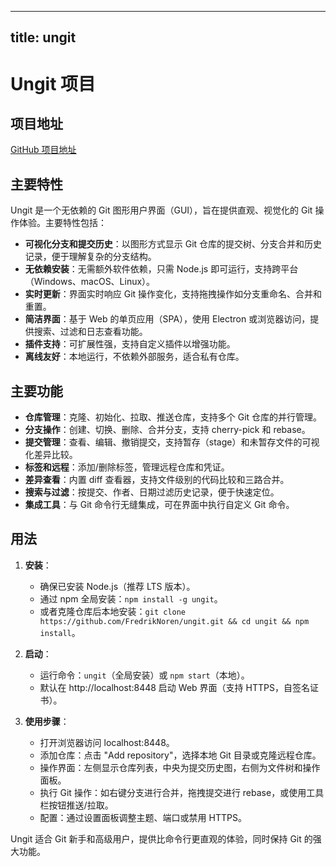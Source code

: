 
---
title: ungit
---

# Ungit 项目

## 项目地址
[GitHub 项目地址](https://github.com/FredrikNoren/ungit)

## 主要特性
Ungit 是一个无依赖的 Git 图形用户界面（GUI），旨在提供直观、视觉化的 Git 操作体验。主要特性包括：
- **可视化分支和提交历史**：以图形方式显示 Git 仓库的提交树、分支合并和历史记录，便于理解复杂的分支结构。
- **无依赖安装**：无需额外软件依赖，只需 Node.js 即可运行，支持跨平台（Windows、macOS、Linux）。
- **实时更新**：界面实时响应 Git 操作变化，支持拖拽操作如分支重命名、合并和重置。
- **简洁界面**：基于 Web 的单页应用（SPA），使用 Electron 或浏览器访问，提供搜索、过滤和日志查看功能。
- **插件支持**：可扩展性强，支持自定义插件以增强功能。
- **离线友好**：本地运行，不依赖外部服务，适合私有仓库。

## 主要功能
- **仓库管理**：克隆、初始化、拉取、推送仓库，支持多个 Git 仓库的并行管理。
- **分支操作**：创建、切换、删除、合并分支，支持 cherry-pick 和 rebase。
- **提交管理**：查看、编辑、撤销提交，支持暂存（stage）和未暂存文件的可视化差异比较。
- **标签和远程**：添加/删除标签，管理远程仓库和凭证。
- **差异查看**：内置 diff 查看器，支持文件级别的代码比较和三路合并。
- **搜索与过滤**：按提交、作者、日期过滤历史记录，便于快速定位。
- **集成工具**：与 Git 命令行无缝集成，可在界面中执行自定义 Git 命令。

## 用法
1. **安装**：
   - 确保已安装 Node.js（推荐 LTS 版本）。
   - 通过 npm 全局安装：`npm install -g ungit`。
   - 或者克隆仓库后本地安装：`git clone https://github.com/FredrikNoren/ungit.git && cd ungit && npm install`。

2. **启动**：
   - 运行命令：`ungit`（全局安装）或 `npm start`（本地）。
   - 默认在 http://localhost:8448 启动 Web 界面（支持 HTTPS，自签名证书）。

3. **使用步骤**：
   - 打开浏览器访问 localhost:8448。
   - 添加仓库：点击 "Add repository"，选择本地 Git 目录或克隆远程仓库。
   - 操作界面：左侧显示仓库列表，中央为提交历史图，右侧为文件树和操作面板。
   - 执行 Git 操作：如右键分支进行合并，拖拽提交进行 rebase，或使用工具栏按钮推送/拉取。
   - 配置：通过设置面板调整主题、端口或禁用 HTTPS。

Ungit 适合 Git 新手和高级用户，提供比命令行更直观的体验，同时保持 Git 的强大功能。